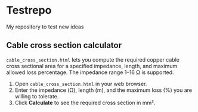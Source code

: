 # Testrepo

My repository to test new ideas

## Cable cross section calculator

`cable_cross_section.html` lets you compute the required copper cable cross sectional area for a specified impedance, length, and maximum allowed loss percentage. The impedance range 1–16 Ω is supported.

1. Open `cable_cross_section.html` in your web browser.
2. Enter the impedance (Ω), length (m), and the maximum loss (%) you are willing to tolerate.
3. Click **Calculate** to see the required cross section in mm².

